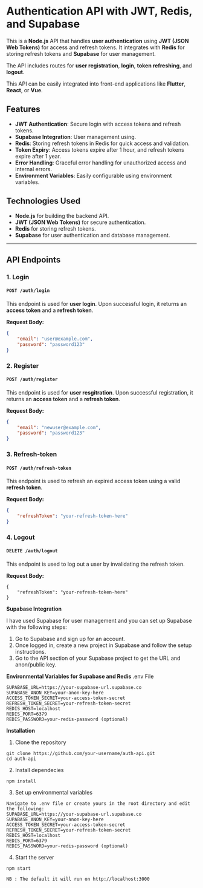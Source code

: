 # Authentication API with JWT, Redis, and Supabase

This is a **Node.js** API that handles **user authentication** using **JWT (JSON Web Tokens)** for access and refresh tokens. It integrates with **Redis** for storing refresh tokens and **Supabase** for user management.

The API includes routes for **user registration**, **login**, **token refreshing**, and **logout**.

This API can be easily integrated into front-end applications like **Flutter**, **React**, or **Vue**.

## Features

- **JWT Authentication**: Secure login with access tokens and refresh tokens.
- **Supabase Integration**: User management using.
- **Redis**: Storing refresh tokens in Redis for quick access and validation.
- **Token Expiry**: Access tokens expire after 1 hour, and refresh tokens expire after 1 year.
- **Error Handling**: Graceful error handling for unauthorized access and internal errors.
- **Environment Variables**: Easily configurable using environment variables.

## Technologies Used

- **Node.js** for building the backend API.
- **JWT (JSON Web Tokens)** for secure authentication.
- **Redis** for storing refresh tokens.
- **Supabase** for user authentication and database management.

---

## API Endpoints

### 1. **Login**

#### `POST /auth/login`

This endpoint is used for **user login**. Upon successful login, it returns an **access token** and a **refresh token**.

**Request Body:**

```json
{
    "email": "user@example.com",
    "password": "password123"
} 
```
### 2. **Register**

#### `POST /auth/register`

This endpoint is used for **user resgitration**. Upon successful registration, it returns an **access token** and a **refresh token**.

**Request Body:**

```json
{
    "email": "newuser@example.com",
    "password": "password123"
}
```

### 3. **Refresh-token**

#### `POST /auth/refresh-token`

This endpoint is used to refresh an expired access token using a valid **refresh token**.

**Request Body:**

```json
{
    "refreshToken": "your-refresh-token-here"
}
```


### 4. **Logout**

#### `DELETE /auth/logout`

This endpoint is used to log out a user by invalidating the refresh token.

**Request Body:**
```
{
    "refreshToken": "your-refresh-token-here"
}
```

**Supabase Integration**

I have used Supabase for user management and you can set up Supabase with the following steps:

1. Go to Supabase and sign up for an account.
2. Once logged in, create a new project in Supabase and follow the setup instructions.
3. Go to the API section of your Supabase project to get the URL and anon/public key.

**Environmental Variables for Supabase and Redis**
.env File
```
SUPABASE_URL=https://your-supabase-url.supabase.co
SUPABASE_ANON_KEY=your-anon-key-here
ACCESS_TOKEN_SECRET=your-access-token-secret
REFRESH_TOKEN_SECRET=your-refresh-token-secret
REDIS_HOST=localhost
REDIS_PORT=6379
REDIS_PASSWORD=your-redis-password (optional)
```

**Installation**
1. Clone the repository
```
git clone https://github.com/your-username/auth-api.git
cd auth-api
```
2. Install dependecies
```
npm install
```
3. Set up environmental variables
```
Navigate to .env file or create yours in the root directory and edit the following:
SUPABASE_URL=https://your-supabase-url.supabase.co
SUPABASE_ANON_KEY=your-anon-key-here
ACCESS_TOKEN_SECRET=your-access-token-secret
REFRESH_TOKEN_SECRET=your-refresh-token-secret
REDIS_HOST=localhost
REDIS_PORT=6379
REDIS_PASSWORD=your-redis-password (optional)
```
4. Start the server
```
npm start

NB : The default it will run on http://localhost:3000
```




